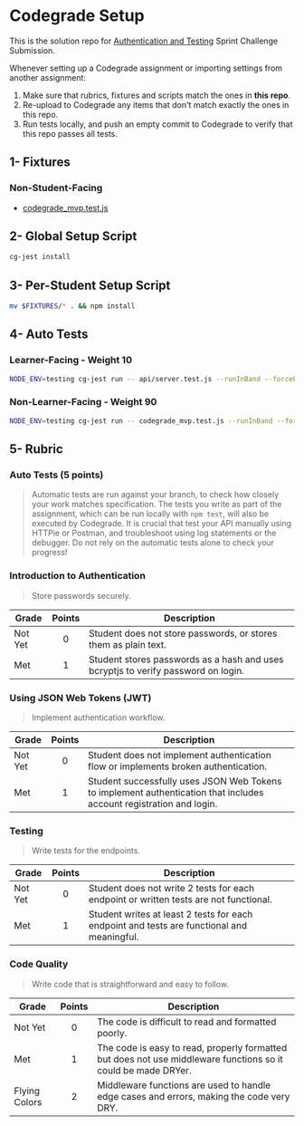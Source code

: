 # Codegrade Setup

This is the solution repo for [Authentication and Testing](https://github.com/LambdaSchool/web-sprint-challenge-authentication-and-testing) Sprint Challenge Submission.

Whenever setting up a Codegrade assignment or importing settings from another assignment:

1. Make sure that rubrics, fixtures and scripts match the ones in **this repo**.
2. Re-upload to Codegrade any items that don't match exactly the ones in this repo.
3. Run tests locally, and push an empty commit to Codegrade to verify that this repo passes all tests.

## 1- Fixtures

### Non-Student-Facing

- [codegrade_mvp.test.js](./codegrade_mvp.test.js)

## 2- Global Setup Script

```bash
cg-jest install
```

## 3- Per-Student Setup Script

```bash
mv $FIXTURES/* . && npm install
```

## 4- Auto Tests

### Learner-Facing - Weight 10

```bash
NODE_ENV=testing cg-jest run -- api/server.test.js --runInBand --forceExit
```

### Non-Learner-Facing - Weight 90

```bash
NODE_ENV=testing cg-jest run -- codegrade_mvp.test.js --runInBand --forceExit
```

## 5- Rubric

### Auto Tests (5 points)

>Automatic tests are run against your branch, to check how closely your work matches specification.
The tests you write as part of the assignment, which can be run locally with `npm test`, will also be executed by Codegrade.
It is crucial that test your API manually using HTTPie or Postman, and troubleshoot using log statements or the debugger.
Do not rely on the automatic tests alone to check your progress!

### Introduction to Authentication

>Store passwords securely.

| Grade         | Points | Description |
|---------------|:------:|-------------|
| Not Yet       | 0      | Student does not store passwords, or stores them as plain text. |
| Met           | 1      | Student stores passwords as a hash and uses bcryptjs to verify password on login. |

### Using JSON Web Tokens (JWT)

>Implement authentication workflow.

| Grade         | Points | Description |
|---------------|:------:|-------------|
| Not Yet       | 0      | Student does not implement authentication flow or implements broken authentication. |
| Met           | 1      | Student successfully uses JSON Web Tokens to implement authentication that includes account registration and login. |

### Testing

>Write tests for the endpoints.

| Grade         | Points | Description |
|---------------|:------:|-------------|
| Not Yet       | 0      | Student does not write 2 tests for each endpoint or written tests are not functional. |
| Met           | 1      | Student writes at least 2 tests for each endpoint and tests are functional and meaningful. |

### Code Quality

>Write code that is straightforward and easy to follow.

| Grade         | Points | Description |
|---------------|:------:|-------------|
| Not Yet       | 0      | The code is difficult to read and formatted poorly. |
| Met           | 1      | The code is easy to read, properly formatted but does not use middleware functions so it could be made DRYer. |
| Flying Colors | 2      | Middleware functions are used to handle edge cases and errors, making the code very DRY. |
